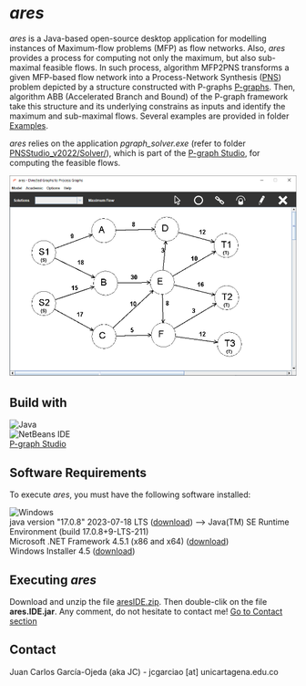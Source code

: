 # _ares_

_ares_ is a Java-based open-source desktop application for modelling instances of Maximum-flow problems (MFP) as flow networks. Also, _ares_ provides a process for computing not only the maximum, but also sub-maximal feasible flows. In such process, algorithm MFP2PNS transforms a given MFP-based flow network into a Process-Network Synthesis ([PNS](https://doi.org/10.1002/(SICI)1097-0037(199803)31:2%3C119::AID-NET6%3E3.0.CO;2-K)) problem depicted by a structure constructed with P-graphs [P-graphs](https://p-graph.org/). Then, algorithm ABB (Accelerated Branch and Bound) of the P-graph framework take this structure and its underlying constrains as inputs and identify the maximum and sub-maximal flows. Several examples are provided in folder [Examples](https://github.com/j-c-garciao/ares/blob/main/Examples/).

_ares_ relies on the application _pgraph_solver.exe_ (refer to folder [PNSStudio_v2022/Solver/](https://github.com/j-c-garciao/ares/blob/main/PNSStudio_v2022/Solver/)), which is part of the [P-graph Studio](https://p-graph.org/downloads/), for computing the feasible flows.

![Alt text](https://github.com/j-c-garciao/ares/blob/main/Screenshot/Screenshot.png?raw=true "ares Main window")

## Build with

![Java](https://img.shields.io/badge/java-%23ED8B00.svg?style=for-the-badge&logo=openjdk&logoColor=white)
<br>
![NetBeans IDE](https://img.shields.io/badge/NetBeansIDE-1B6AC6.svg?style=for-the-badge&logo=apache-netbeans-ide&logoColor=white)
<br>
[P-graph Studio](https://p-graph.org/downloads/)

## Software Requirements

To execute _ares_, you must have the following software installed:

![Windows](https://img.shields.io/badge/Windows-0078D6?style=for-the-badge&logo=windows&logoColor=white)
<br>
java version "17.0.8" 2023-07-18 LTS ([download](https://www.oracle.com/java/technologies/downloads/#java17)) --> Java(TM) SE Runtime Environment (build 17.0.8+9-LTS-211)
<br>
Microsoft .NET Framework 4.5.1 (x86 and x64) ([download](https://www.microsoft.com/en-US/download/details.aspx?id=40779))
<br>
Windows Installer 4.5 ([download](https://www.microsoft.com/es-es/download/details.aspx?id=8483))

## Executing _ares_

Download and unzip the file [aresIDE.zip](https://github.com/j-c-garciao/ares/blob/main/Distribution/ares.IDE.zip). Then double-clik on the file **ares.IDE.jar**. Any comment, do not hesitate to contact me! [Go to Contact section](#contact) 

## Contact

Juan Carlos García-Ojeda (aka JC) - jcgarciao [at] unicartagena.edu.co
